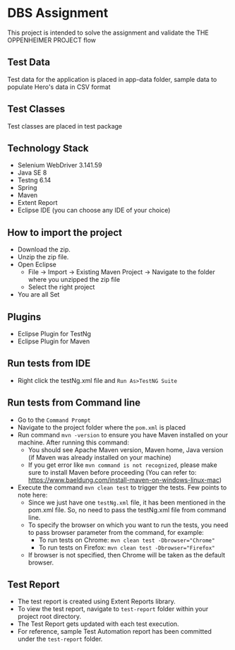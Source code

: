# DBS Assignment

This project is intended to solve the  assignment and validate the THE OPPENHEIMER PROJECT flow 

## Test Data
Test data for the application is placed in app-data folder, sample data to populate Hero's data in CSV format

## Test Classes
Test classes are placed in test package

## Technology Stack
- Selenium WebDriver 3.141.59
- Java SE 8
- Testng 6.14
- Spring
- Maven
- Extent Report
- Eclipse IDE (you can choose any IDE of your choice)

## How to import the project
- Download the zip.
- Unzip the zip file.
- Open Eclipse
   - File -> Import -> Existing Maven Project -> Navigate to the folder where you unzipped the zip file
   - Select the right project
- You are all Set

## Plugins
- Eclipse Plugin for TestNg
- Eclipse Plugin for Maven

## Run tests from IDE
- Right click the testNg.xml file and `Run As>TestNG Suite`

## Run tests from Command line
- Go to the `Command Prompt`
- Navigate to the project folder where the `pom.xml` is placed
- Run command `mvn -version` to ensure you have Maven installed on your machine. After running this command: 
   - You should see Apache Maven version, Maven home, Java version (if Maven was already installed on your machine) 
   - If you get error like `mvn command is not recognized`, please make sure to install Maven before proceeding
     (You can refer to: https://www.baeldung.com/install-maven-on-windows-linux-mac)
- Execute the command `mvn clean test` to trigger the tests. Few points to note here:
   - Since we just have one `testNg.xml` file, it has been mentioned in the pom.xml file. So, no need to pass the testNg.xml file from command line.
   - To specify the browser on which you want to run the tests, you need to pass browser parameter from the command, for example:
   		- To run tests on Chrome: `mvn clean test -Dbrowser="Chrome"`
   		- To run tests on Firefox: `mvn clean test -Dbrowser="Firefox"`
   - If browser is not specified, then Chrome will be taken as the default browser.

## Test Report
- The test report is created using Extent Reports library.
- To view the test report, navigate to `test-report` folder within your project root directory.
- The Test Report gets updated with each test execution.
- For reference, sample Test Automation report has been committed under the `test-report` folder.
